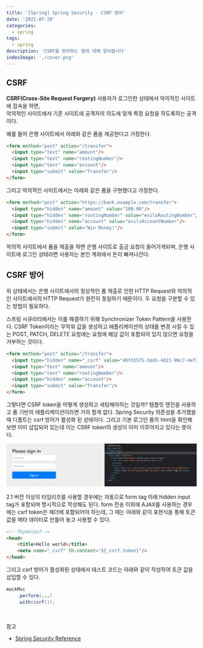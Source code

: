 ```yaml
---
title: '[Spring] Spring Security - CSRF 방어'
date: '2021-07-20'
categories:
  - spring
tags:
  - spring
description: 'CSRF를 방어하는 법에 대해 알아봅시다'
indexImage: './cover.png'
---
```


## CSRF  

**CSRF(Cross-Site Request Forgery)** 사용자가 로그인한 상태에서 악의적인 사이트에 접속을 하면,  
악의적인 사이트에서 기존 사이트에 공격자의 의도에 맞게 특정 요청을 하도록하는 공격이다. 

예를 들어 은행 사이트에서 아래와 같은 폼을 제공한다고 가정한다. 

``` html
<form method="post" action="/transfer">
  <input type="text" name="amount"/>
  <input type="text" name="routingNumber"/>
  <input type="text" name="account"/>
  <input type="submit" value="Transfer"/>
</form>
```

그리고 악의적인 사이트에서는 아래와 같은 폼을 구현했다고 가정한다. 

``` html
<form method="post" action="https://bank.example.com/transfer">
  <input type="hidden" name="amount" value="100.00"/>
  <input type="hidden" name="routingNumber" value="evilsRoutingNumber"/>
  <input type="hidden" name="account" value="evilsAccountNumber"/>
  <input type="submit" value="Win Money!"/>
</form>
```

악의적 사이트에서 폼을 제출을 하면 은행 사이트로 출금 요청이 들어가게되며, 은행 사이트에 로그인 상태라면 사용자는 본인 계좌에서 돈이 빠져나간다. 

## CSRF 방어  

위 상태에서는 은행 사이트에서의 정상적인 폼 제출로 인한 HTTP Request와 악의적인 사이트에서의 HTTP Request가 완전히 동일하기 때문이다. 
두 요청을 구분할 수 있는 방법이 필요하다. 

스프링 시큐리티에서는 이를 해결하기 위해 Synchronizer Token Pattern을 사용한다. 
CSRF Token이라는 무작위 값을 생성하고 애플리케이션의 상태를 변경 시킬 수 있는 POST, PATCH, DELETE 요청에는 요청에 해당 값이 포함되어 있지 않으면 요청을 거부하는 것이다. 

``` html
<form method="post" action="/transfer">
  <input type="hidden" name="_csrf" value="4bfd1575-3ad1-4d21-96c7-4ef2d9f86721"/>
  <input type="text" name="amount"/>
  <input type="text" name="routingNumber"/>
  <input type="hidden" name="account"/>
  <input type="submit" value="Transfer"/>
</form>
```

그렇다면 CSRF token을 어떻게 생성하고 세팅해야하는 것일까? 
템플릿 엔진을 사용하고 폼 기반의 애플리케이션이라면 거의 할게 없다. 
Spring Security 의존성을 추가했을 때 디폴트는 csrf 방어가 활성화 된 상태이다. 
그리고 기본 로그인 폼의 html을 확인해보면 이미 삽입되어 있는데 이는 CSRF token의 생성이 이미 이루어지고 있다는 뜻이다. 

![basic_login_form](basic_login_form.png)

2.1 버전 이상의 타임리프를 사용할 경우에는 자동으로 form tag 아래 hidden input tag가 포함되며 명시적으로 작성해도 된다. 
form 전송 이외에 AJAX를 사용하는 경우에는 csrf token은 헤더에 포함되어야 하는데, 
그 때는 아래와 같이 표현식을 통해 토큰 값을 메타 데이터로 만들어 놓고 사용할 수 있다.  

``` html
<!--Thymeleaf-->
<head>
    <title>Hello world</title>
    <meta name="_csrf" th:content="${_csrf.token}"/>
</head>
```

그리고 csrf 방어가 활성화된 상태에서 테스트 코드는 아래와 같이 작성하여 토큰 값을 삽입할 수 있다. 

``` java
mockMvc
	.perform(...)
	.with(csrf());
```

<br/>

참고  

- [Spring Security Reference](https://docs.spring.io/spring-security/site/docs/current/reference/html5/)